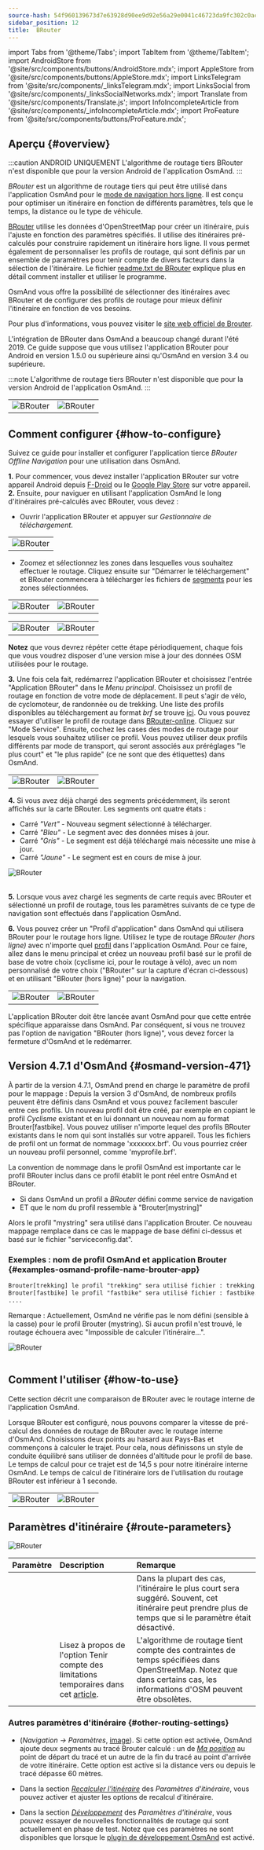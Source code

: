```yaml
---
source-hash: 54f960139673d7e63928d90ee9d92e56a29e0041c46723da9fc302c0ac415a0a
sidebar_position: 12
title:  BRouter
---
```


import Tabs from '@theme/Tabs';
import TabItem from '@theme/TabItem';
import AndroidStore from '@site/src/components/buttons/AndroidStore.mdx';
import AppleStore from '@site/src/components/buttons/AppleStore.mdx';
import LinksTelegram from '@site/src/components/_linksTelegram.mdx';
import LinksSocial from '@site/src/components/_linksSocialNetworks.mdx';
import Translate from '@site/src/components/Translate.js';
import InfoIncompleteArticle from '@site/src/components/_infoIncompleteArticle.mdx';
import ProFeature from '@site/src/components/buttons/ProFeature.mdx';



## Aperçu {#overview}

:::caution ANDROID UNIQUEMENT
L'algorithme de routage tiers BRouter n'est disponible que pour la version Android de l'application OsmAnd.
:::

*BRouter* est un algorithme de routage tiers qui peut être utilisé dans l'application OsmAnd pour le [mode de navigation hors ligne](../guidance/navigation-settings.md#navigation-type). Il est conçu pour optimiser un itinéraire en fonction de différents paramètres, tels que le temps, la distance ou le type de véhicule.

[BRouter](http://brouter.de/) utilise les données d'OpenStreetMap pour créer un itinéraire, puis l'ajuste en fonction des paramètres spécifiés. Il utilise des itinéraires pré-calculés pour construire rapidement un itinéraire hors ligne. Il vous permet également de personnaliser les profils de routage, qui sont définis par un ensemble de paramètres pour tenir compte de divers facteurs dans la sélection de l'itinéraire. Le fichier [readme.txt de BRouter](http://brouter.de/brouter/readme.txt) explique plus en détail comment installer et utiliser le programme.

OsmAnd vous offre la possibilité de sélectionner des itinéraires avec BRouter et de configurer des profils de routage pour mieux définir l'itinéraire en fonction de vos besoins.

Pour plus d'informations, vous pouvez visiter le [site web officiel de Brouter](http://www.brouter.de/brouter/algorithm.html).

L'intégration de BRouter dans OsmAnd a beaucoup changé durant l'été 2019. Ce guide suppose que vous utilisez l'application BRouter pour Android en version 1.5.0 ou supérieure ainsi qu'OsmAnd en version 3.4 ou supérieure.

:::note
L'algorithme de routage tiers BRouter n'est disponible que pour la version Android de l'application OsmAnd.
:::  


<table class="blogimage">
    <tr>
        <td><img src={require('@site/static/img/navigation/third/BRouter_overview.png').default} alt="BRouter"/></td>
        <td><img src={require('@site/static/img/navigation/third/BRouter_overview2.png').default} alt="BRouter"/></td>
    </tr>
</table>


## Comment configurer {#how-to-configure}

Suivez ce guide pour installer et configurer l'application tierce *BRouter Offline Navigation* pour une utilisation dans OsmAnd.

**1.** Pour commencer, vous devez installer l'application BRouter sur votre appareil Android depuis [F-Droid](https://f-droid.org/packages/btools.routingapp) ou le [Google Play Store](https://play.google.com/store/apps/details?id=btools.routingapp) sur votre appareil.  
**2.** Ensuite, pour naviguer en utilisant l'application OsmAnd le long d'itinéraires pré-calculés avec BRouter, vous devez :


  - Ouvrir l'application BRouter et appuyer sur *Gestionnaire de téléchargement*.

<table class="blogimage">
    <tr>
        <td><img src={require('@site/static/img/navigation/third/prof19.png').default} alt="BRouter"/></td>
    </tr>
</table>

  - Zoomez et sélectionnez les zones dans lesquelles vous souhaitez effectuer le routage. Cliquez ensuite sur "Démarrer le téléchargement" et BRouter commencera à télécharger les fichiers de [segments](http://brouter.de/brouter/segments4/) pour les zones sélectionnées.

<table class="blogimage">
    <tr>
        <td><img src={require('@site/static/img/navigation/third/brouter-start-1.png').default} alt="BRouter"/></td>
        <td><img src={require('@site/static/img/navigation/third/brouter-start.png').default} alt="BRouter"/></td>
    </tr>
</table>

<table class="blogimage">
    <tr>
        <td><img src={require('@site/static/img/navigation/third/brouter-downl.png').default} alt="BRouter"/></td>
        <td><img src={require('@site/static/img/navigation/third/brouter-update.png').default} alt="BRouter"/></td>
    </tr>
</table>

**Notez** que vous devrez répéter cette étape périodiquement, chaque fois que vous voudrez disposer d'une version mise à jour des données OSM utilisées pour le routage.

**3.** Une fois cela fait, redémarrez l'application BRouter et choisissez l'entrée "Application BRouter" dans le *Menu principal*. Choisissez un profil de routage en fonction de votre mode de déplacement. Il peut s'agir de vélo, de cyclomoteur, de randonnée ou de trekking. Une liste des profils disponibles au téléchargement au format *brf* se trouve [ici](http://brouter.de/brouter/profiles2/). Ou vous pouvez essayer d'utiliser le profil de routage dans [BRouter-online](http://brouter.de/brouter-web/).
Cliquez sur "Mode Service". Ensuite, cochez les cases des modes de routage pour lesquels vous souhaitez utiliser ce profil. Vous pouvez utiliser deux profils différents par mode de transport, qui seront associés aux préréglages "le plus court" et "le plus rapide" (ce ne sont que des étiquettes) dans OsmAnd.

<table class="blogimage">
    <tr>
        <td><img src={require('@site/static/img/navigation/third/prof18.png').default} alt="BRouter"/></td>
        <td><img src={require('@site/static/img/navigation/third/prof18a.png').default} alt="BRouter"/></td>
    </tr>
</table>  

**4.** Si vous avez déjà chargé des segments précédemment, ils seront affichés sur la carte BRouter. Les segments ont quatre états :

- Carré *"Vert"* - Nouveau segment sélectionné à télécharger.
- Carré *"Bleu"* - Le segment avec des données mises à jour.
- Carré *"Gris"* - Le segment est déjà téléchargé mais nécessite une mise à jour.
- Carré *"Jaune"* - Le segment est en cours de mise à jour.

<table class="blogimage">
    <tr>
    <img src={require('@site/static/img/navigation/third/brouter-downl2.png').default} alt="BRouter"/>
    </tr>
</table>

**5.** Lorsque vous avez chargé les segments de carte requis avec BRouter et sélectionné un profil de routage, tous les paramètres suivants de ce type de navigation sont effectués dans l'application OsmAnd.

**6.** Vous pouvez créer un "Profil d'application" dans OsmAnd qui utilisera BRouter pour le routage hors ligne.
Utilisez le type de routage *BRouter (hors ligne)* avec n'importe quel [profil](../../personal/profiles.md) dans l'application OsmAnd. Pour ce faire, allez dans le menu principal *<Translate android="true" ids="shared_string_menu,configure_profile,navigation_profile,nav_type_hint,shared_string_offline,shared_string_external,routing_profile_broutrer"/>* et créez un nouveau profil basé sur le profil de base de votre choix (cyclisme ici, pour le routage à vélo), avec un nom personnalisé de votre choix ("BRouter" sur la capture d'écran ci-dessous) et en utilisant "BRouter (hors ligne)" pour la navigation.


<table class="blogimage">
    <tr>
        <td><img src={require('@site/static/img/navigation/third/brouter-2.png').default} alt="BRouter"/></td>
        <td><img src={require('@site/static/img/navigation/third/brouter-3.png').default} alt="BRouter"/></td>
    </tr>
</table>

L'application BRouter doit être lancée avant OsmAnd pour que cette entrée spécifique apparaisse dans OsmAnd. Par conséquent, si vous ne trouvez pas l'option de navigation "BRouter (hors ligne)", vous devez forcer la fermeture d'OsmAnd et le redémarrer.

## Version 4.7.1 d'OsmAnd {#osmand-version-471}

À partir de la version 4.7.1, OsmAnd prend en charge le paramètre de profil pour le mappage : Depuis la version 3 d'OsmAnd, de nombreux profils peuvent être définis dans OsmAnd et vous pouvez facilement basculer entre ces profils. Un nouveau profil doit être créé, par exemple en copiant le profil *Cyclisme* existant et en lui donnant un nouveau nom au format Brouter[fastbike]. Vous pouvez utiliser n'importe lequel des profils BRouter existants dans le nom qui sont installés sur votre appareil. Tous les fichiers de profil ont un format de nommage 'xxxxxxx.brf'. Ou vous pourriez créer un nouveau profil personnel, comme 'myprofile.brf'.

La convention de nommage dans le profil OsmAnd est importante car le profil BRouter inclus dans ce profil établit le pont réel entre OsmAnd et BRouter.

- Si dans OsmAnd un profil a *BRouter* défini comme service de navigation
- ET que le nom du profil ressemble à "Brouter[mystring]"

Alors le profil "mystring" sera utilisé dans l'application Brouter. Ce nouveau mappage remplace dans ce cas le mappage de base défini ci-dessus et basé sur le fichier "serviceconfig.dat".

### Exemples : nom de profil OsmAnd et application Brouter {#examples-osmand-profile-name-brouter-app}

```xml
Brouter[trekking] le profil "trekking" sera utilisé fichier : trekking.brf
Brouter[fastbike] le profil "fastbike" sera utilisé fichier : fastbike.brf
....
```

Remarque :
Actuellement, OsmAnd ne vérifie pas le nom défini (sensible à la casse) pour le profil Brouter (mystring).
Si aucun profil n'est trouvé, le routage échouera avec "Impossible de calculer l'itinéraire...".

<table class="blogimage">
    <tr>
    <img src={require('@site/static/img/navigation/third/brouter_profile.png').default} alt="BRouter"/>
    </tr>
</table>

## Comment l'utiliser {#how-to-use}

Cette section décrit une comparaison de BRouter avec le routage interne de l'application OsmAnd.

Lorsque BRouter est configuré, nous pouvons comparer la vitesse de pré-calcul des données de routage de BRouter avec le routage interne d'OsmAnd. Choisissons deux points au hasard aux Pays-Bas et commençons à calculer le trajet. Pour cela, nous définissons un style de conduite équilibré sans utiliser de données d'altitude pour le profil de base. Le temps de calcul pour ce trajet est de 14,5 s pour notre itinéraire interne OsmAnd. Le temps de calcul de l'itinéraire lors de l'utilisation du routage BRouter est inférieur à 1 seconde.

<table class="blogimage">
    <tr>
        <td><img src={require('@site/static/img/navigation/third/prof21.jpg').default} alt="BRouter"/></td>
        <td><img src={require('@site/static/img/navigation/third/prof21a.jpg').default} alt="BRouter"/></td>
    </tr>
</table>


## Paramètres d'itinéraire {#route-parameters}

*<Translate android="true" ids="shared_string_menu,shared_string_navigation,shared_string_settings,routing_settings_2,route_parameters"/>*  

![BRouter](@site/static/img/navigation/routing/BRouter_route_param.png)

| Paramètre | Description | Remarque |
|:------------|:---------------|:---------------|
| *<Translate android="true" ids="fast_route_mode"/>* | <Translate android="true" ids="routing_attr_short_way_description"/>  <Translate android="true" ids="fast_route_mode_descr"/> | Dans la plupart des cas, l'itinéraire le plus court sera suggéré. Souvent, cet itinéraire peut prendre plus de temps que si le paramètre était désactivé. |
| *<Translate android="true" ids="temporary_conditional_routing"/>* |  Lisez à propos de l'option Tenir compte des limitations temporaires dans cet [article](../routing/osmand-routing.md#consider-temporary-limitations).   | L'algorithme de routage tient compte des contraintes de temps spécifiées dans OpenStreetMap. Notez que dans certains cas, les informations d'OSM peuvent être obsolètes.   |


### Autres paramètres d'itinéraire {#other-routing-settings}

- ***<Translate android="true" ids="calculate_osmand_route_without_internet"/>*** (*Navigation → Paramètres*, [image](../routing/online-routing.md#online-routing-setting)). Si cette option est activée, OsmAnd ajoute deux segments au tracé Brouter calculé : un de *[Ma position](../../map/interact-with-map.md#my-location-and-zoom)* au point de départ du tracé et un autre de la fin du tracé au point d'arrivée de votre itinéraire. Cette option est active si la distance vers ou depuis le tracé dépasse 60 mètres.

- Dans la section [*Recalculer l'itinéraire*](../../navigation/guidance/navigation-settings.md#recalculate-route) des *Paramètres d'itinéraire*, vous pouvez activer et ajuster les options de recalcul d'itinéraire.

- Dans la section [*Développement*](../guidance/navigation-settings.md#development-settings) des *Paramètres d'itinéraire*, vous pouvez essayer de nouvelles fonctionnalités de routage qui sont actuellement en phase de test. Notez que ces paramètres ne sont disponibles que lorsque le [plugin de développement OsmAnd](../../plugins/development.md) est activé.